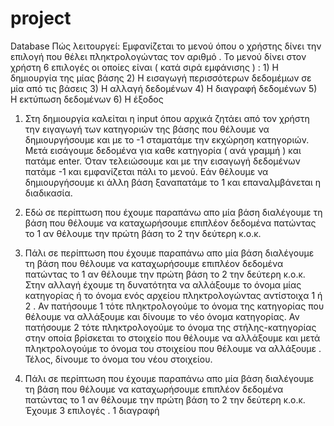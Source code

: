 # project
Database 
Πώς λειτουργεί:
Εμφανίζεται το μενού όπου ο χρήστης δίνει την επιλογή που θέλει πληκτρολογώντας τον αριθμό .
Το μενού δίνει στον χρήστη 6 επιλογές οι οποίες είναι ( κατά σιρά εμφάνισης ) :
    1) Η δημιουργία της μίας βάσης 
    2) Η εισαγωγή περισσότερων δεδομέμων σε μία από τις βάσεις 
    3) Η αλλαγή δεδομένων
    4) Η διαγραφή δεδομένων 
    5) Η εκτύπωση δεδομένων
    6) Η έξοδος


1) Στη δημιουργία καλείται η input όπου αρχικά ζητάει από τον χρήστη την ειγαγωγή των κατηγοριών της βάσης που θέλουμε να δημιουργήσουμε
και με το -1 σταματάμε την εκχώρηση κατηγοριών. Μετά εισάγουμε δεδομένα για καθε κατηγορία ( ανά γραμμή ) και πατάμε enter. Όταν 
τελειώσουμε και με την εισαγωγή δεδομένων πατάμε -1 και εμφανίζεται πάλι το μενού. Εάν θέλουμε να δημιουργήσουμε κι άλλη βάση ξαναπατάμε 
το 1 και επαναλμβάνεται η διαδικασία.

2) Εδώ σε περίπτωση που έχουμε παραπάνω απο μία βάση διαλέγουμε τη βάση που θέλουμε να καταχωρήσουμε επιπλέον δεδομένα πατώντας το 1 αν
θέλουμε την πρώτη βάση το 2 την δεύτερη κ.ο.κ. 

3) Πάλι σε περίπτωση που έχουμε παραπάνω απο μία βάση διαλέγουμε τη βάση που θέλουμε να καταχωρήσουμε επιπλέον δεδομένα πατώντας το 1 αν
θέλουμε την πρώτη βάση το 2 την δεύτερη κ.ο.κ. Στην αλλαγή έχουμε τη δυνατότητα να αλλάξουμε το όνομα μίας κατηγορίας ή το όνομα ενός αρχείου πληκτρολογώντας αντίστοιχα 1 ή 2 . Αν πατήσουμε 1 τότε πληκτρολογούμε το όνομα της κατηγορίας που θέλουμε να αλλάξουμε και δίνουμε το νέο όνομα κατηγορίας. Αν πατήσουμε 2 τότε πληκτρολογούμε το όνομα της στήλης-κατηγορίας στην οποία βρίσκεται το στοιχείο που θέλουμε να αλλάξουμε και μετά πληκτρολογούμε το όνομα του στοιχείου που θέλουμε να αλλάξουμε . Τέλος, δίνουμε το όνομα του νέου στοιχείου.

4) Πάλι σε περίπτωση που έχουμε παραπάνω απο μία βάση διαλέγουμε τη βάση που θέλουμε να καταχωρήσουμε επιπλέον δεδομένα πατώντας το 1 αν
θέλουμε την πρώτη βάση το 2 την δεύτερη κ.ο.κ. Έχουμε 3 επιλογές . 1 διαγραφή
